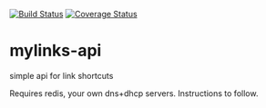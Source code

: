 [![Build Status](https://travis-ci.org/rynodivino/mylinks-api.png)](https://travis-ci.org/rynodivino/mylinks-api) [![Coverage Status](https://coveralls.io/repos/github/rynodivino/mylinks-api/badge.svg?branch=master)](https://coveralls.io/github/rynodivino/mylinks-api?branch=master)
# mylinks-api
simple api for link shortcuts

Requires redis, your own dns+dhcp servers.  Instructions to follow.

